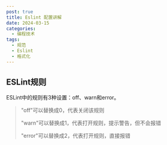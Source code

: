 ```yaml
---
post: true
title: Eslint 配置讲解
date: 2024-03-15
categories:
  - 编程技术
tags:
  - 规范
  - Eslint
  - 格式化
---
```


## ESLint规则

ESLint中的规则有3种设置：off、warn和error。

> "off"可以替换成0，代表关闭该规则
> 
> "warn"可以替换成1，代表打开规则，提示警告，但不会报错
>
> "error"可以替换成2，代表打开规则，直接报错